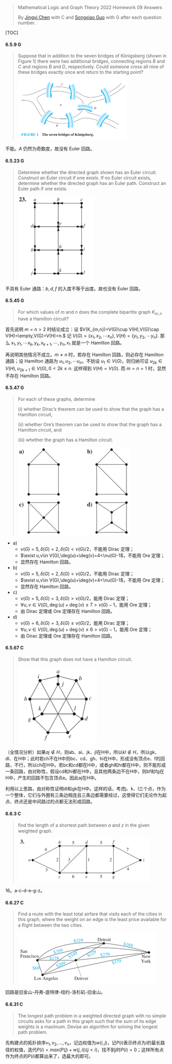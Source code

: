 >Mathematical Logic and Graph Theory 2022 Homework 09 Answers
>
>By [Jingyi Chen](chenjingyi071@mail.ustc.edu.cn) with C and [Songxiao Guo](logname@mail.ustc.edu.cn) with G after each question number.

[TOC]

#### 6.5.9 G

>Suppose that in addition to the seven bridges of Königsberg (shown in Figure 1) there were two additional bridges, connecting regions $B$ and $C$ and regions $B$ and $D$, respectively. Could someone cross all nine of these bridges exactly once and return to the starting point?
>
><img src="../asserts/6_5_9.png" style="zoom:33%;" />

不能。$A$ 仍然为奇数度，故没有 Euler 回路。

#### 6.5.23 G

>Determine whether the directed graph shown has an Euler circuit. Construct an Euler circuit if one exists. If no Euler circuit exists, determine whether the directed graph has an Euler path. Construct an Euler path if one exists.
>
><img src="../asserts/6_5_23.png" style="zoom: 50%;" />

不具有 Euler 通路：$b,d,f$ 的入度不等于出度。故也没有 Euler 回路。

#### 6.5.45 G

>For which values of $m$ and $n$ does the complete bipartite graph $K_{m,n}$ have a Hamilton circuit?

首先说明 $m=n>2$ 时结论成立：设 $V(K_{m,n})=V(G)\cup V(H),V(G)\cap V(H)=\empty,V(G)=V(H)=n.$ 记 $V(G)=\{x_1,x_2,\cdots x_n\},V(H)=\{y_1,y_2,\cdots y_n\}.$ 那么 $x_1,y_1,\cdots x_k,y_k,x_{k+1},\cdots,y_n,x_1$ 就是一个 Hamilton 回路。

再说明其他情况不成立。$m\neq n$ 时，若存在 Hamilton 回路，则必存在 Hamilton 通路；设 Hamilton 通路为 $u_1,u_2,\cdots u_n$，不妨设 $u_1\in V(G)$，则归纳可证 $u_{2k}\in V(H),u_{2k+1}\in V(G),0<2k\leq n.$ 这样得到 $V(H)=V(G).$ 而 $m=n=1$ 时，显然不存在 Hamilton 回路。

#### 6.5.47 G

>For each of these graphs, determine 
>
>(i) whether Dirac’s theorem can be used to show that the graph has a Hamilton circuit, 
>
>(ii) whether Ore’s theorem can be used to show that the graph has a Hamilton circuit, and 
>
>(iii) whether the graph has a Hamilton circuit.
>
><img src="../asserts/6_5_47.png" style="zoom: 50%;" />

- a) 
  - $\nu(G)=5,\delta(G)=2,\delta(G)<\nu(G)/2$，不能用 Dirac 定理；
  - $\exist u,v\in V(G),\deg(u)+\deg(v)=4<\nu(G)-1$，不能用 Ore 定理；
  - 显然存在 Hamilton 回路。
- b)
  - $\nu(G)=5,\delta(G)=2,\delta(G)<\nu(G)/2$，不能用 Dirac 定理；
  - $\exist u,v\in V(G),\deg(u)+\deg(v)=4<\nu(G)-1$，不能用 Ore 定理；
  - 显然存在 Hamilton 回路。
- c)
  - $\nu(G)=5,\delta(G)=3,\delta(G)>\nu(G)/2$，能用 Dirac 定理；
  - $\forall u,v\in V(G),\deg(u)+\deg(v)\leq7>\nu(G)-1$，能用 Ore 定理；
  - 由 Dirac 定理或 Ore 定理存在 Hamilton 回路。
- d)
  - $\nu(G)=6,\delta(G)=3,\delta(G)\geq\nu(G)/2$，能用 Dirac 定理；
  - $\forall u,v\in V(G),\deg(u)+\deg(v)\leq6>\nu(G)-1$，能用 Ore 定理；
  - 由 Dirac 定理或 Ore 定理存在 Hamilton 回路。

#### 6.5.67 C

>Show that this graph does not have a Hamilton circuit.
>
><img src="../asserts/6_5_67.png" style="zoom:67%;" />

（全情况分析）如果$aj\notin H$，则ab、ai、jk、jl在H中，所以$kl\notin H$，所以gk、dl、在H中；此时若ch不在H中则bc、cd、gh、hi在H中，形成没有顶点e、f的回路，不行，所以ch在H中。若bc和cd都在H中，或者gh和hi都在H中，则不能形成一条回路，由对称性，假设cd和hi都在H中，且其他两条边不在H中，则bf和fg在H中，产生的回路不包含顶点e。因此aj在H中。

利用以上思路，由对称性证明dl和gk在H中。这样的话，考虑j、k、l三个点，作为一个整体，它们与外圈有三条边相连且三条边都需要经过，这使得它们无论作为起点、终点还是中间路过的点都无法形成回路。

#### 6.6.3 C

>ﬁnd the length of a shortest path between $a$ and $z$ in the given weighted graph.
>
><img src="../asserts/6_6_3.png" style="zoom:50%;" />

16。a-c-d-e-g-z。

#### 6.6.27 C

>Find a route with the least total airfare that visits each of the cities in this graph, where the weight on an edge is the least price available for a ﬂight between the two cities.
>
><img src="../asserts/6_6_27.png" style="zoom:50%;" />

回路是旧金山-丹弗-底特律-纽约-洛杉矶-旧金山。

#### 6.6.31 C

>The longest path problem in a weighted directed graph with no simple circuits asks for a path in this graph such
>that the sum of its edge weights is a maximum. Devise an algorithm for solving the longest path problem.

先构建点的拓扑排序$v_1,v_2,...,v_n$，记边权值为$w(i,j)$，记$P(i)$表示终点为$i$的最长路径的权值，迭代$P(i)=max(P(j)+w(j,i))(j<i)$，找不到$j$时$P(i)=0$；这样所有点作为终点的$P(i)$都算出来了，选最大的即可。
